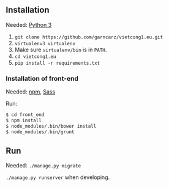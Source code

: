 ## Installation

Needed: [Python 3](https://www.python.org/)

1. `git clone https://github.com/garncarz/vietcong1.eu.git`
2. `virtualenv3 virtualenv`
3. Make sure `virtualenv/bin` is in `PATH`.
4. `cd vietcong1.eu`
5. `pip install -r requirements.txt`


### Installation of front-end

Needed: [npm](https://www.npmjs.com/), [Sass](http://sass-lang.com/)

Run:

```bash
$ cd front_end
$ npm install
$ node_modules/.bin/bower install
$ node_modules/.bin/grunt
```


## Run

Needed: `./manage.py migrate`

`./manage.py runserver` when developing.
